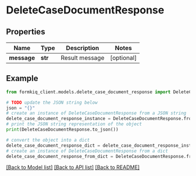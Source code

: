 # DeleteCaseDocumentResponse


## Properties

Name | Type | Description | Notes
------------ | ------------- | ------------- | -------------
**message** | **str** | Result message | [optional] 

## Example

```python
from formkiq_client.models.delete_case_document_response import DeleteCaseDocumentResponse

# TODO update the JSON string below
json = "{}"
# create an instance of DeleteCaseDocumentResponse from a JSON string
delete_case_document_response_instance = DeleteCaseDocumentResponse.from_json(json)
# print the JSON string representation of the object
print(DeleteCaseDocumentResponse.to_json())

# convert the object into a dict
delete_case_document_response_dict = delete_case_document_response_instance.to_dict()
# create an instance of DeleteCaseDocumentResponse from a dict
delete_case_document_response_from_dict = DeleteCaseDocumentResponse.from_dict(delete_case_document_response_dict)
```
[[Back to Model list]](../README.md#documentation-for-models) [[Back to API list]](../README.md#documentation-for-api-endpoints) [[Back to README]](../README.md)


